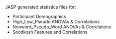 JASP generated statistics files for:

- Participant Demographics
- High_Low_Pseudo ANOVAs & Correlations
- Nonword_Pseudo_Word ANOVAs & Correlations
- Soodkosh Features and Correlations

